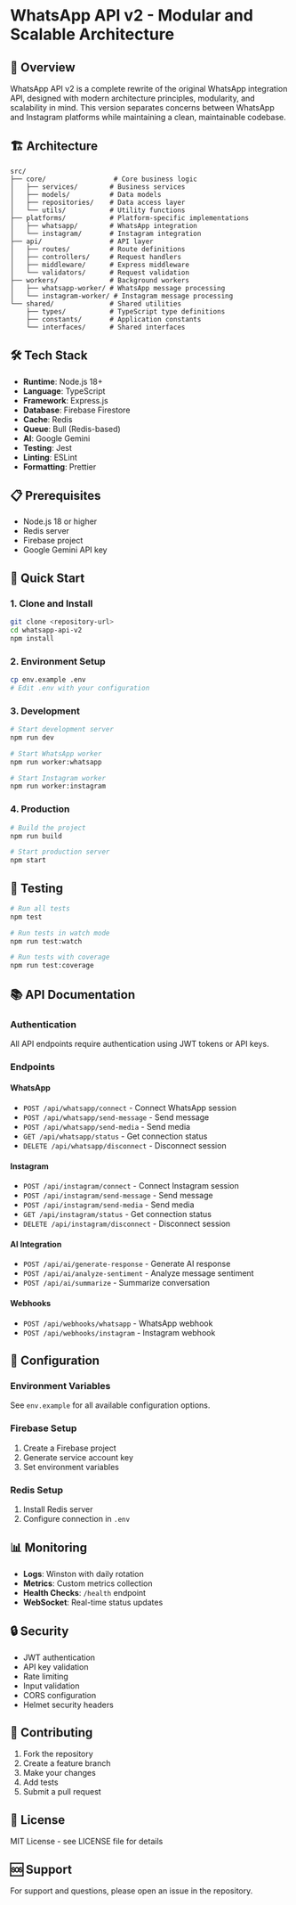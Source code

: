 # WhatsApp API v2 - Modular and Scalable Architecture

## 🚀 Overview

WhatsApp API v2 is a complete rewrite of the original WhatsApp integration API, designed with modern architecture principles, modularity, and scalability in mind. This version separates concerns between WhatsApp and Instagram platforms while maintaining a clean, maintainable codebase.

## 🏗️ Architecture

```
src/
├── core/                 # Core business logic
│   ├── services/        # Business services
│   ├── models/          # Data models
│   ├── repositories/    # Data access layer
│   └── utils/           # Utility functions
├── platforms/           # Platform-specific implementations
│   ├── whatsapp/        # WhatsApp integration
│   └── instagram/       # Instagram integration
├── api/                 # API layer
│   ├── routes/          # Route definitions
│   ├── controllers/     # Request handlers
│   ├── middleware/      # Express middleware
│   └── validators/      # Request validation
├── workers/             # Background workers
│   ├── whatsapp-worker/ # WhatsApp message processing
│   └── instagram-worker/ # Instagram message processing
└── shared/              # Shared utilities
    ├── types/           # TypeScript type definitions
    ├── constants/       # Application constants
    └── interfaces/      # Shared interfaces
```

## 🛠️ Tech Stack

- **Runtime**: Node.js 18+
- **Language**: TypeScript
- **Framework**: Express.js
- **Database**: Firebase Firestore
- **Cache**: Redis
- **Queue**: Bull (Redis-based)
- **AI**: Google Gemini
- **Testing**: Jest
- **Linting**: ESLint
- **Formatting**: Prettier

## 📋 Prerequisites

- Node.js 18 or higher
- Redis server
- Firebase project
- Google Gemini API key

## 🚀 Quick Start

### 1. Clone and Install

```bash
git clone <repository-url>
cd whatsapp-api-v2
npm install
```

### 2. Environment Setup

```bash
cp env.example .env
# Edit .env with your configuration
```

### 3. Development

```bash
# Start development server
npm run dev

# Start WhatsApp worker
npm run worker:whatsapp

# Start Instagram worker
npm run worker:instagram
```

### 4. Production

```bash
# Build the project
npm run build

# Start production server
npm start
```

## 🧪 Testing

```bash
# Run all tests
npm test

# Run tests in watch mode
npm run test:watch

# Run tests with coverage
npm run test:coverage
```

## 📚 API Documentation

### Authentication

All API endpoints require authentication using JWT tokens or API keys.

### Endpoints

#### WhatsApp
- `POST /api/whatsapp/connect` - Connect WhatsApp session
- `POST /api/whatsapp/send-message` - Send message
- `POST /api/whatsapp/send-media` - Send media
- `GET /api/whatsapp/status` - Get connection status
- `DELETE /api/whatsapp/disconnect` - Disconnect session

#### Instagram
- `POST /api/instagram/connect` - Connect Instagram session
- `POST /api/instagram/send-message` - Send message
- `POST /api/instagram/send-media` - Send media
- `GET /api/instagram/status` - Get connection status
- `DELETE /api/instagram/disconnect` - Disconnect session

#### AI Integration
- `POST /api/ai/generate-response` - Generate AI response
- `POST /api/ai/analyze-sentiment` - Analyze message sentiment
- `POST /api/ai/summarize` - Summarize conversation

#### Webhooks
- `POST /api/webhooks/whatsapp` - WhatsApp webhook
- `POST /api/webhooks/instagram` - Instagram webhook

## 🔧 Configuration

### Environment Variables

See `env.example` for all available configuration options.

### Firebase Setup

1. Create a Firebase project
2. Generate service account key
3. Set environment variables

### Redis Setup

1. Install Redis server
2. Configure connection in `.env`

## 📊 Monitoring

- **Logs**: Winston with daily rotation
- **Metrics**: Custom metrics collection
- **Health Checks**: `/health` endpoint
- **WebSocket**: Real-time status updates

## 🔒 Security

- JWT authentication
- API key validation
- Rate limiting
- Input validation
- CORS configuration
- Helmet security headers

## 🤝 Contributing

1. Fork the repository
2. Create a feature branch
3. Make your changes
4. Add tests
5. Submit a pull request

## 📄 License

MIT License - see LICENSE file for details

## 🆘 Support

For support and questions, please open an issue in the repository. 